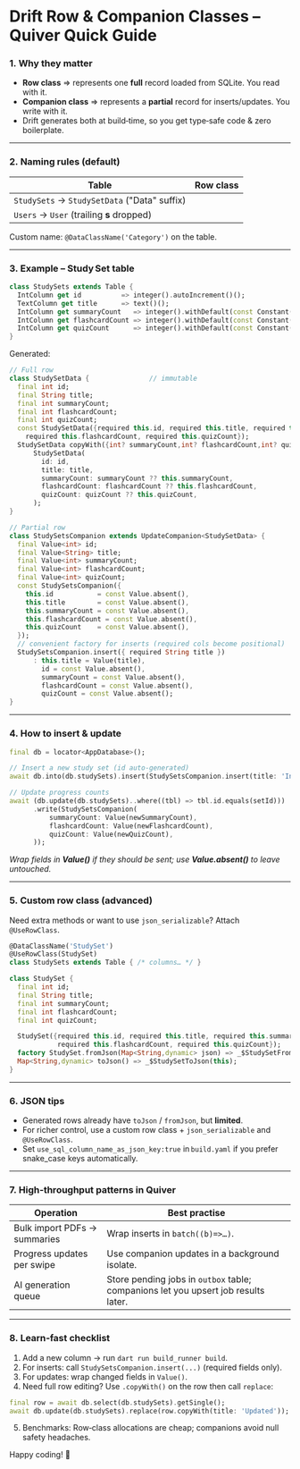 # Drift Row & Companion Classes – **Quiver** Quick Guide

### 1. Why they matter

* **Row class** ⇒ represents one **full** record loaded from SQLite. You read with it.
* **Companion class** ⇒ represents a **partial** record for inserts/updates. You write with it.
* Drift generates both at build‑time, so you get type‑safe code & zero boilerplate.

---

### 2. Naming rules (default)

| Table                                        | Row class |
| -------------------------------------------- | --------- |
| `StudySets` → `StudySetData` ("Data" suffix) |           |
| `Users` → `User` (trailing **s** dropped)    |           |

Custom name:  `@DataClassName('Category')` on the table.

---

### 3. Example – Study Set table

```dart
class StudySets extends Table {
  IntColumn get id          => integer().autoIncrement()();
  TextColumn get title      => text()();
  IntColumn get summaryCount   => integer().withDefault(const Constant(0))();
  IntColumn get flashcardCount => integer().withDefault(const Constant(0))();
  IntColumn get quizCount      => integer().withDefault(const Constant(0))();
}
```

Generated:

```dart
// Full row
class StudySetData {               // immutable
  final int id;
  final String title;
  final int summaryCount;
  final int flashcardCount;
  final int quizCount;
  const StudySetData({required this.id, required this.title, required this.summaryCount,
    required this.flashcardCount, required this.quizCount});
  StudySetData copyWith({int? summaryCount,int? flashcardCount,int? quizCount}) =>
      StudySetData(
        id: id,
        title: title,
        summaryCount: summaryCount ?? this.summaryCount,
        flashcardCount: flashcardCount ?? this.flashcardCount,
        quizCount: quizCount ?? this.quizCount,
      );
}

// Partial row
class StudySetsCompanion extends UpdateCompanion<StudySetData> {
  final Value<int> id;
  final Value<String> title;
  final Value<int> summaryCount;
  final Value<int> flashcardCount;
  final Value<int> quizCount;
  const StudySetsCompanion({
    this.id           = const Value.absent(),
    this.title        = const Value.absent(),
    this.summaryCount = const Value.absent(),
    this.flashcardCount = const Value.absent(),
    this.quizCount    = const Value.absent(),
  });
  // convenient factory for inserts (required cols become positional)
  StudySetsCompanion.insert({ required String title })
      : this.title = Value(title),
        id = const Value.absent(),
        summaryCount = const Value.absent(),
        flashcardCount = const Value.absent(),
        quizCount = const Value.absent();
}
```

---

### 4. How to **insert** & **update**

```dart
final db = locator<AppDatabase>();

// Insert a new study set (id auto‑generated)
await db.into(db.studySets).insert(StudySetsCompanion.insert(title: 'Inorganic chemistry'));

// Update progress counts
await (db.update(db.studySets)..where((tbl) => tbl.id.equals(setId)))
      .write(StudySetsCompanion(
          summaryCount: Value(newSummaryCount),
          flashcardCount: Value(newFlashcardCount),
          quizCount: Value(newQuizCount),
      ));
```

*Wrap fields in **Value()** if they should be sent; use **Value.absent()** to leave untouched.*

---

### 5. Custom row class (advanced)

Need extra methods or want to use `json_serializable`? Attach `@UseRowClass`.

```dart
@DataClassName('StudySet')
@UseRowClass(StudySet)
class StudySets extends Table { /* columns… */ }

class StudySet {
  final int id;
  final String title;
  final int summaryCount;
  final int flashcardCount;
  final int quizCount;

  StudySet({required this.id, required this.title, required this.summaryCount,
            required this.flashcardCount, required this.quizCount});
  factory StudySet.fromJson(Map<String,dynamic> json) => _$StudySetFromJson(json);
  Map<String,dynamic> toJson() => _$StudySetToJson(this);
}
```

---

### 6. JSON tips

* Generated rows already have `toJson` / `fromJson`, but **limited**.
* For richer control, use a custom row class + `json_serializable` and `@UseRowClass`.
* Set `use_sql_column_name_as_json_key:true` in `build.yaml` if you prefer snake\_case keys automatically.

---

### 7. High‑throughput patterns in Quiver

| Operation                    | Best practise                                                                      |
| ---------------------------- | ---------------------------------------------------------------------------------- |
| Bulk import PDFs → summaries | Wrap inserts in `batch((b)=>…)`.                                                   |
| Progress updates per swipe   | Use companion updates in a background isolate.                                     |
| AI generation queue          | Store pending jobs in `outbox` table; companions let you upsert job results later. |

---

### 8. Learn‑fast checklist

1. Add a new column → run `dart run build_runner build`.
2. For inserts: call `StudySetsCompanion.insert(...)` (required fields only).
3. For updates: wrap changed fields in `Value()`.
4. Need full row editing? Use `.copyWith()` on the row then call `replace`:

```dart
final row = await db.select(db.studySets).getSingle();
await db.update(db.studySets).replace(row.copyWith(title: 'Updated'));
```

5. Benchmarks: Row‑class allocations are cheap; companions avoid null safety headaches.

Happy coding! 🚀
